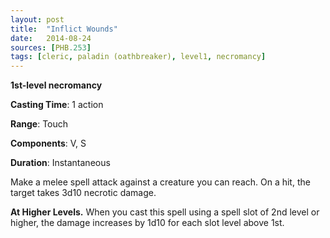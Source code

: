 ```yaml
---
layout: post
title:  "Inflict Wounds"
date:   2014-08-24
sources: [PHB.253]
tags: [cleric, paladin (oathbreaker), level1, necromancy]
---
```


**1st-level necromancy**

**Casting Time**: 1 action

**Range**: Touch

**Components**: V, S

**Duration**: Instantaneous

Make a melee spell attack against a creature you can
reach. On a hit, the target takes 3d10 necrotic damage.

**At Higher Levels.** When you cast this spell using a spell slot of 2nd level or higher, the damage increases by 1d10 for each slot level above 1st.
